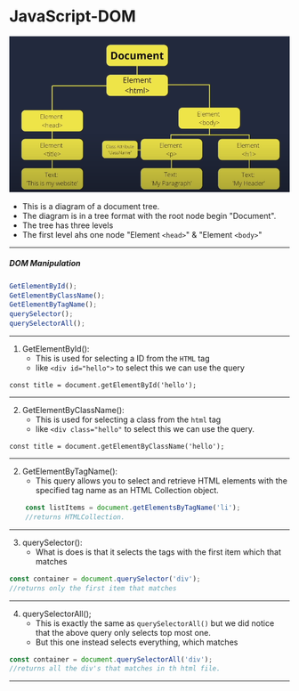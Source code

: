 # JavaScript-DOM

![hello](./DOM%20Tree.png)
- This is a diagram of a document tree.
- The diagram is in a tree format with the root node begin "Document".
- The tree has three levels
- The first level ahs one node "Element `<head>`" & "Element `<body>`"
---
##### DOM Manipulation

```Javascript
GetElementById();
GetElementByClassName();
GetElementByTagName();
querySelector();
querySelectorAll();
```
---
1. GetElementById():
	- This is used for selecting a ID from the `HTML` tag
	- like `<div id="hello">` to select this we can use the query
```Js
const title = document.getElementById('hello');
```
---

2. GetElementByClassName():
	- This is used for selecting a class from the `html` tag
	- like `<div class="hello"` to select this we can use the query.
```Js
const title = document.getElementByClassName('hello');
```
---

2. GetElementByTagName(): 
	- This query allows you to select and retrieve HTML elements with the specified tag name as an HTML Collection object.
```js
	const listItems = document.getElementsByTagName('li');
	//returns HTMLCollection.
```
---
3. querySelector():
	- What is does is that it selects the tags with the first item which that matches
```js
const container = document.querySelector('div');
//returns only the first item that matches
```
---
4. querySelectorAll();
	- This is exactly the same as `querySelectorAll()` but we did notice that the above query only selects top most one.
	- But this one instead selects everything, which matches
```js 
const container = document.querySelectorAll('div');
//returns all the div's that matches in th html file.
```
---
